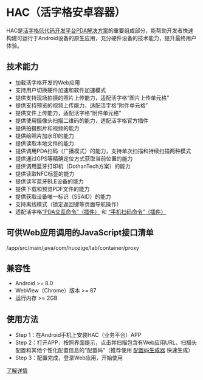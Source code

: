 # HAC（活字格安卓容器）
HAC是[活字格低代码开发平台](https://www.grapecity.com.cn/solutions/huozige)[PDA解决方案](https://gcdn.grapecity.com.cn/forum.php?mod=viewthread&tid=153537&page=1&extra=#pid577272)的重要组成部分，能帮助开发者快速构建可运行于Android设备的原生应用，充分硬件设备的技术能力，提升最终用户体验。

## 技术能力
* 加载活字格开发的Web应用
* 支持用户切换硬件加速和软件加速模式
* 提供支持现场拍摄的照片上传能力，适配活字格“图片上传单元格”
* 提供支持预览的视频上传能力，适配活字格“附件单元格”
* 提供文件上传能力，适配活字格“附件单元格”
* 提供使用摄像头扫描二维码的能力，适配活字格官方插件
* 提供拍摄照片和视频的能力
* 提供给照片加水印的能力
* 提供读取本地文件的能力
* 提供调用PDA扫码（广播模式）的能力，支持单次扫描和持续扫描两种模式
* 提供通过GPS等精确定位方式获取当前位置的能力
* 提供调用蓝牙打印机（DothanTech方案）的能力
* 提供读取NFC标签的能力
* 提供读写蓝牙BLE设备的能力
* 提供下载和预览PDF文件的能力
* 提供获取设备唯一标识（SSAID）的能力
* 支持离线模式（锁定返回键等页面导航操作）
* 适配活字格[“PDA交互命令”（插件）](https://marketplace.grapecity.com.cn/ApplicationDetails?productID=SP2209070004&productDetailID=D2209070005) 和 [“手机扫码命令”（插件）](https://marketplace.grapecity.com.cn/ApplicationDetails?productID=SP2104270020&productDetailID=D2206270041&tabName=Tabs_detail)

## 可供Web应用调用的JavaScript接口清单
/app/src/main/java/com/huozige/lab/container/proxy

## 兼容性
* Android >= 8.0
* WebView（Chrome）版本 >= 87
* 运行内存 >= 2GB

## 使用方法
- Step 1：在Android手机上安装HAC（业务平台）APP
- Step 2：打开APP，按照界面提示，点击并扫描包含有Web应用URL、扫描头配置和其他个性化配置信息的“配置码”（推荐使用 [配置码生成器](https://hac.app.hzgcloud.cn/config) 快速生成）
- Step 3：配置完成，登录Web应用，开始使用

[了解详情](https://gcdn.grapecity.com.cn/forum.php?mod=viewthread&tid=153537&extra=page%3D1)
